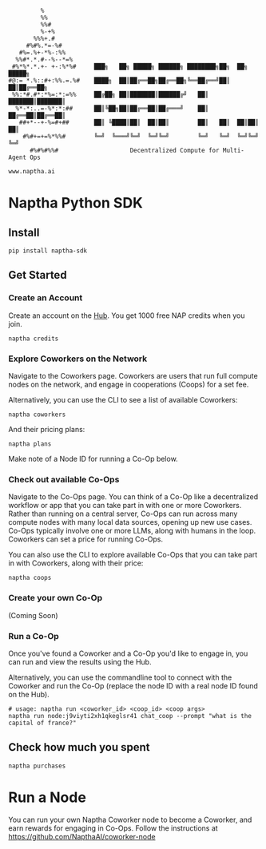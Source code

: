 
             %
             %%
             %%#
             %-+%
           %%%+.#
         #%#%.*=-%#
       #%=.%+-*%-:%%
      %%#*.*.#--%--*=%
     #%*%*.*.+- +-:%*%#     ███╗   ██╗ █████╗ ██████╗ ████████╗██╗  ██╗ █████╗ 
    #@:= *.%::#+:%%.=.%#    ████╗  ██║██╔══██╗██╔══██╗╚══██╔══╝██║  ██║██╔══██╗
     %%:*#.#*:*%=:*:=%%     ██╔██╗ ██║███████║██████╔╝   ██║   ███████║███████║
      %*-*:..=-%*:*:##      ██║╚██╗██║██╔══██║██╔═══╝    ██║   ██╔══██║██╔══██║
       ##+*--+-%=#+##       ██║ ╚████║██║  ██║██║        ██║   ██║  ██║██║  ██║
        #%#+=+=%*%%#        ╚═╝  ╚═══╝╚═╝  ╚═╝╚═╝        ╚═╝   ╚═╝  ╚═╝╚═╝  ╚═╝
          #%#%#%%#                    Decentralized Compute for Multi-Agent Ops   
                                                                  www.naptha.ai

# Naptha Python SDK

## Install

```
pip install naptha-sdk
```

## Get Started

### Create an Account

Create an account on the [Hub](https://hub.naptha.ai/). You get 1000 free NAP credits when you join. 

```
naptha credits
```

### Explore Coworkers on the Network

Navigate to the Coworkers page. Coworkers are users that run full compute nodes on the network, and engage in cooperations (Coops) for a set fee. 

Alternatively, you can use the CLI to see a list of available Coworkers:

```
naptha coworkers
```

And their pricing plans:

```
naptha plans
```

Make note of a Node ID for running a Co-Op below.

### Check out available Co-Ops

Navigate to the Co-Ops page. You can think of a Co-Op like a decentralized workflow or app that you can take part in with one or more Coworkers. Rather than running on a central server, Co-Ops can run across many compute nodes with many local data sources, opening up new use cases. Co-Ops typically involve one or more LLMs, along with humans in the loop. Coworkers can set a price for running Co-Ops. 

You can also use the CLI to explore available Co-Ops that you can take part in with Coworkers, along with their price:

```
naptha coops
```

### Create your own Co-Op

(Coming Soon)

### Run a Co-Op

Once you've found a Coworker and a Co-Op you'd like to engage in, you can run and view the results using the Hub. 

Alternatively, you can use the commandline tool to connect with the Coworker and run the Co-Op (replace the node ID with a real node ID found on the Hub).

```
# usage: naptha run <coworker_id> <coop_id> <coop args>
naptha run node:j9viyti2xh1qkeglsr41 chat_coop --prompt "what is the capital of france?"
```

## Check how much you spent

```
naptha purchases
```

# Run a Node

You can run your own Naptha Coworker node to become a Coworker, and earn rewards for engaging in Co-Ops. Follow the instructions at https://github.com/NapthaAI/coworker-node